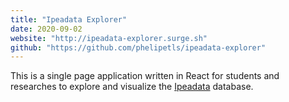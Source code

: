 ```yaml
---
title: "Ipeadata Explorer"
date: 2020-09-02
website: "http://ipeadata-explorer.surge.sh"
github: "https://github.com/phelipetls/ipeadata-explorer"
---
```


This is a single page application written in React for students and researches
to explore and visualize the [Ipeadata](http://ipeadata.gov.br/api/) database.
